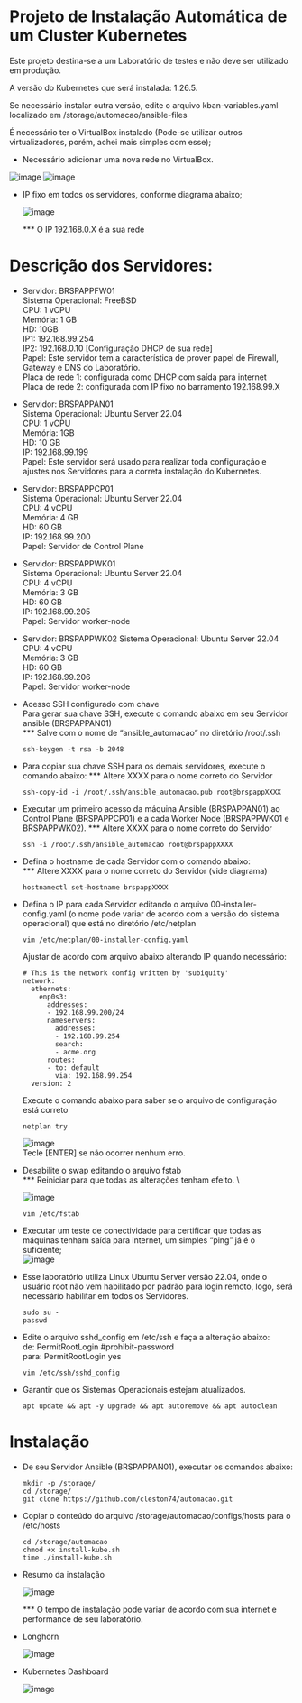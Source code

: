 # Projeto de Instalação Automática de um Cluster Kubernetes

  Este projeto destina-se a um Laboratório de testes e não deve ser utilizado em produção.
  
  A versão do Kubernetes que será instalada: 1.26.5. 
  
  Se necessário instalar outra versão, edite o arquivo kban-variables.yaml localizado em /storage/automacao/ansible-files
  
É necessário ter o VirtualBox instalado (Pode-se utilizar outros virtualizadores, porém, achei mais simples com esse);
-	Necessário adicionar uma nova rede no VirtualBox.
  
  ![image](https://github.com/cleston74/automacao/assets/42645665/31d5feca-45a9-49fd-bf9e-a74a34dde30e) ![image](https://github.com/cleston74/automacao/assets/42645665/d9fa8645-a30b-4873-89de-692eaa73a6a9)

- IP fixo em todos os servidores, conforme diagrama abaixo;

  ![image](https://github.com/cleston74/automacao/assets/42645665/e63f8b5e-21c6-450c-9099-c342b0870ddb)

  *** O IP 192.168.0.X é a sua rede 

# Descrição dos Servidores:

  - Servidor: BRSPAPPFW01 \
  Sistema Operacional: FreeBSD \
  CPU: 1 vCPU \
  Memória: 1 GB \
  HD: 10GB \
  IP1: 192.168.99.254 \
  IP2: 192.168.0.10 [Configuração DHCP de sua rede] \
  Papel: Este servidor tem a característica de prover papel de Firewall, Gateway e DNS do Laboratório. \
  Placa de rede 1: configurada como DHCP com saída para internet \
  Placa de rede 2: configurada com IP fixo no barramento 192.168.99.X


- Servidor: BRSPAPPAN01 \
Sistema Operacional: Ubuntu Server 22.04 \
CPU: 1 vCPU \
Memória: 1GB \
HD: 10 GB \
IP: 192.168.99.199 \
Papel: Este servidor será usado para realizar toda configuração e ajustes nos Servidores para a correta instalação do Kubernetes.

- Servidor: BRSPAPPCP01 \
Sistema Operacional: Ubuntu Server 22.04 \
CPU: 4 vCPU \
Memória: 4 GB \
HD: 60 GB \
IP: 192.168.99.200 \
Papel: Servidor de Control Plane

- Servidor: BRSPAPPWK01 \
Sistema Operacional: Ubuntu Server 22.04 \
CPU: 4 vCPU \
Memória: 3 GB \
HD: 60 GB \
IP: 192.168.99.205 \
Papel: Servidor worker-node

- Servidor: BRSPAPPWK02
Sistema Operacional: Ubuntu Server 22.04 \
CPU: 4 vCPU \
Memória: 3 GB \
HD: 60 GB \
IP: 192.168.99.206 \
Papel: Servidor worker-node

- Acesso SSH configurado com chave \
  Para gerar sua chave SSH, execute o comando abaixo em seu Servidor ansible (BRSPAPPAN01) \
  *** Salve com o nome de “ansible_automacao” no diretório /root/.ssh
  
      ssh-keygen -t rsa -b 2048
  

- Para copiar sua chave SSH para os demais servidores, execute o comando abaixo:
  *** Altere XXXX para o nome correto do Servidor
  
      ssh-copy-id -i /root/.ssh/ansible_automacao.pub root@brspappXXXX
  

- Executar um primeiro acesso da máquina Ansible (BRSPAPPAN01) ao Control Plane (BRSPAPPCP01) e a cada Worker Node (BRSPAPPWK01 e BRSPAPPWK02).
  *** Altere XXXX para o nome correto do Servidor
  
      ssh -i /root/.ssh/ansible_automacao root@brspappXXXX
  

- Defina o hostname de cada Servidor com o comando abaixo: \
  *** Altere XXXX para o nome correto do Servidor (vide diagrama)
  
      hostnamectl set-hostname brspappXXXX
  

- Defina o IP para cada Servidor editando o arquivo 00-installer-config.yaml (o nome pode variar de acordo com a versão do sistema operacional) que está no diretório /etc/netplan

      vim /etc/netplan/00-installer-config.yaml
  
  Ajustar de acordo com arquivo abaixo alterando IP quando necessário:

      # This is the network config written by 'subiquity'
      network:
        ethernets:
          enp0s3:
            addresses:
            - 192.168.99.200/24
            nameservers:
              addresses:
              - 192.168.99.254
              search:
              - acme.org
            routes:
            - to: default
              via: 192.168.99.254
        version: 2

  Execute o comando abaixo para saber se o arquivo de configuração está correto

      netplan try

   ![image](https://github.com/cleston74/automacao/assets/42645665/8efc3af4-ea2e-4ee9-9530-1491bbf36362) \
    Tecle [ENTER] se não ocorrer nenhum erro.


- Desabilite o swap editando o arquivo fstab \
  *** Reiniciar para que todas as alterações tenham efeito. \
  
  ![image](https://github.com/cleston74/automacao/assets/42645665/997042d7-50e4-4363-833c-0e6a6d38f6a8)


      vim /etc/fstab
 

- Executar um teste de conectividade para certificar que todas as máquinas tenham saída para internet, um simples “ping” já é o suficiente; \
  ![image](https://github.com/cleston74/automacao/assets/42645665/a7bee55f-76f1-4b5c-ad5a-04713facebc6)

- Esse laboratório utiliza Linux Ubuntu Server versão 22.04, onde o usuário root não vem habilitado por padrão para login remoto, logo, será necessário habilitar em todos os Servidores.

      sudo su -
      passwd

- Edite o arquivo sshd_config em /etc/ssh e faça a alteração abaixo: \
  de: PermitRootLogin #prohibit-password \
  para: PermitRootLogin yes

      vim /etc/ssh/sshd_config

-	Garantir que os Sistemas Operacionais estejam atualizados.

        apt update && apt -y upgrade && apt autoremove && apt autoclean

# Instalação
- De seu Servidor Ansible (BRSPAPPAN01), executar os comandos abaixo:
  
      mkdir -p /storage/
      cd /storage/
      git clone https://github.com/cleston74/automacao.git

- Copiar o conteúdo do arquivo /storage/automacao/configs/hosts para o /etc/hosts

      cd /storage/automacao
      chmod +x install-kube.sh
      time ./install-kube.sh

- Resumo da instalação
  
  ![image](https://github.com/cleston74/automacao/assets/42645665/692adf7c-6359-4227-be38-5de3d8f698a2)

  *** O tempo de instalação pode variar de acordo com sua internet e performance de seu laboratório.

- Longhorn

  ![image](https://github.com/cleston74/automacao/assets/42645665/b59d8249-86f9-4a46-876b-f36a746a7aa7)

- Kubernetes Dashboard

  ![image](https://github.com/cleston74/automacao/assets/42645665/0d844153-4712-475d-8e45-2d9a30e02235)

